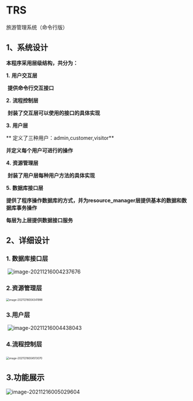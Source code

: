 # TRS
旅游管理系统（命令行版）

## 1、系统设计

**本程序采用层级结构，共分为：**

**1.**   **用户交互层**

​	**提供命令行交互接口**

**2.**   **流程控制层**

​	**封装了交互层可以使用的接口的具体实现**

**3.**   **用户层**

**	定义了三种用户：admin,customer,visitor**

**并定义每个用户可进行的操作**

**4.**   **资源管理层**

​	**封装了用户层每种用户方法的具体实现**

**5.**   **数据库接口层**

​	**提供了程序操作数据库的方式，并为resource_manager层提供基本的数据和数据库事务操作**

**每层为上层提供数据接口服务**

 

## 2、详细设计

### 	1. 数据库接口层

​	![image-20211216004237676](C:\Users\Whongxuan\AppData\Roaming\Typora\typora-user-images\image-20211216004237676.png)

### 	2.资源管理层 

<img src="C:\Users\Whongxuan\AppData\Roaming\Typora\typora-user-images\image-20211216004341998.png" alt="image-20211216004341998" style="zoom:50%;" />

### 	3.用户层

​	![image-20211216004438043](C:\Users\Whongxuan\AppData\Roaming\Typora\typora-user-images\image-20211216004438043.png)

### 	4.流程控制层

​		<img src="C:\Users\Whongxuan\AppData\Roaming\Typora\typora-user-images\image-20211216004513070.png" alt="image-20211216004513070" style="zoom:50%;" />  	

## 3.功能展示

![image-20211216005029604](C:\Users\Whongxuan\AppData\Roaming\Typora\typora-user-images\image-20211216005029604.png)
